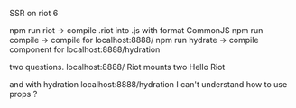 SSR on riot 6

npm run riot -> compile .riot into .js with format CommonJS
npm run compile -> compile for localhost:8888/
npm run hydrate -> compile component for localhost:8888/hydration

two questions.
localhost:8888/ 
Riot mounts two Hello Riot


and with hydration 
localhost:8888/hydration
I can't understand how to use props ?